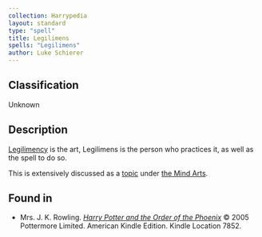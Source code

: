 ```yaml
---
collection: Harrypedia
layout: standard
type: "spell"
title: Legilimens
spells: "Legilimens"
author: Luke Schierer
---
```


## Classification

Unknown

## Description

[Legilimency] is the art, Legilimens is the person who practices it, as well as the spell to do so.

This is extensively discussed as a [topic][] under [the Mind Arts][].

[topic]: /Harrypedia/magic/The_Mind_Arts/Legilimency/
[Legilimency]: /Harrypedia/magic/The_Mind_Arts/Legilimency/
[the Mind Arts]: /Harrypedia/magic/The_Mind_Arts/

## Found in

- Mrs. J. K. Rowling.
  _[Harry Potter and the Order of the Phoenix](https://www.goodreads.com/book/show/2.Harry_Potter_and_the_Order_of_the_Phoenix)_
  © 2005 Pottermore Limited. American Kindle Edition. Kindle Location 7852.
